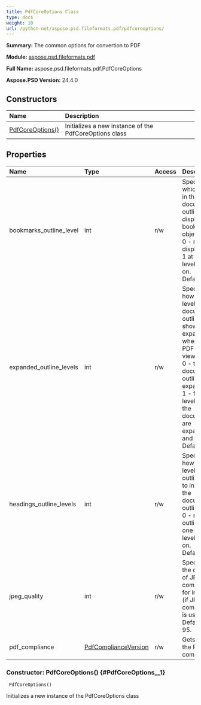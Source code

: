 ```yaml
---
title: PdfCoreOptions Class
type: docs
weight: 10
url: /python-net/aspose.psd.fileformats.pdf/pdfcoreoptions/
---
```


**Summary:** The common options for convertion to PDF

**Module:** [aspose.psd.fileformats.pdf](/psd/python-net/aspose.psd.fileformats.pdf/)

**Full Name:** aspose.psd.fileformats.pdf.PdfCoreOptions

**Aspose.PSD Version:** 24.4.0

## **Constructors**
| **Name** | **Description** |
| :- | :- |
| [PdfCoreOptions()](#PdfCoreOptions__1) | Initializes a new instance of the PdfCoreOptions class |
## **Properties**
| **Name** | **Type** | **Access** | **Description** |
| :- | :- | :- | :- |
| bookmarks_outline_level | int | r/w | Specifies at which level in the document outline to display bookmark objects.<br/>            0 - not displayed.<br/>            1 at first level and so on.<br/>            Default is 0. |
| expanded_outline_levels | int | r/w | Specifies how many levels in the document outline to show expanded when the PDF file is viewed.<br/>            0 - the document outline is not expanded.<br/>            1 - first level items in the document are expanded and so on.<br/>            Default is 0. |
| headings_outline_levels | int | r/w | Specifies how many levels of outline items to include in the document outline.<br/>            0 - no outline, 1 - one outline level and so on.<br/>            Default is 0. |
| jpeg_quality | int | r/w | Specifies the quality of JPEG compression for images (if JPEG compression is used).<br/>            Default is 95. |
| pdf_compliance | [PdfComplianceVersion](/psd/python-net/aspose.psd/pdfcomplianceversion) | r/w | Gets or sets the PDF compliance. |


### Constructor: PdfCoreOptions() {#PdfCoreOptions__1}


```
 PdfCoreOptions() 
```

Initializes a new instance of the PdfCoreOptions class

